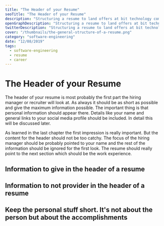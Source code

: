 ```yaml
---
title: "The Header of your Resume"
seoTitle: "The Header of your Resume"
description: "Structuring a resume to land offers at bit technology companies is hard. Follow this guide on how to structure the resume to make it appealing."
openGraphDescription: "Structuring a resume to land offers at bit technology companies is hard. Follow this guide on how to structure the resume to make it appealing."
twitterDescription: "Structuring a resume to land offers at bit technology companies is hard. Follow this guide on how to structure the resume to make it appealing."
cover: "/thumbnails/the-general-structure-of-a-resume.png"
category: "software-engineering"
date: "12/08/2019"
tags:
  - software-engineering
  - resume
  - career
---
```


# The Header of your Resume

The header of your resume is most probably the first part the hiring manager or recruiter will look at. As always it should be as short as possible and give the maximum information possible. The important thing is that personal information should appear there. Details like your name and general links to your social media profile should be included. In detail this will be discussed later.

As learned in the last chapter the first impression is really important. But the content for the header should not be too catchy. The focus of the hiring manager should be probably pointed to your name and the rest of the information should be ignored for the first look. The resume should really point to the next section which should be the work experience.

## Information to give in the header of a resume

## Information to not provider in the header of a resume

## Keep the personal stuff short. It's not about the person but about the accomplishments
